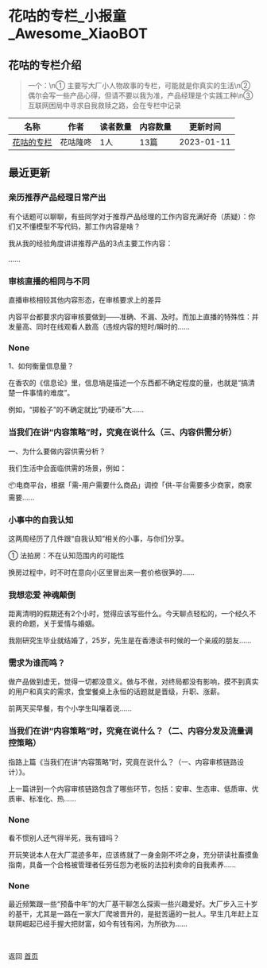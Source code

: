 # 花咕的专栏_小报童_Awesome_XiaoBOT

## 花咕的专栏介绍
> 一个：\n① 主要写大厂小人物故事的专栏，可能就是你真实的生活\n② 偶尔会写一些产品心得，但请不要以我为准，产品经理是个实践工种\n③  
互联网困局中寻求自我救赎之路，会在专栏中记录  
  


|名称|作者|读者数量|内容数量|更新时间|
|---|---|---|---|---|
|[花咕的专栏](https://xiaobot.net/p/FlowerDance?refer=0b133df9-27dc-423b-8101-639049001c13)|花咕隆咚|1人|13篇|2023-01-11|

## 最近更新
### 亲历推荐产品经理日常产出

有个话题可以聊聊，有些同学对于推荐产品经理的工作内容充满好奇（质疑）：你们又不懂模型不写代码，那工作内容是啥？

我从我的经验角度讲讲推荐产品的3点主要工作内容：

......

### 审核直播的相同与不同

直播审核相较其他内容形态，在审核要求上的差异

内容平台都要求内容审核要做到——准确、不漏、及时。而加上直播的特殊性：并发量高、同时在线观看人数高（违规内容的短时/瞬时的......

### None

1、如何衡量信息量？

在香农的《信息论》里，信息墒是描述一个东西都不确定程度的量，也就是“搞清楚一件事情的难度”。

例如，“掷骰子”的不确定就比“扔硬币”大......

### 当我们在讲“内容策略”时，究竟在说什么（三、内容供需分析）

一、为什么要做内容供需分析？

我们生活中会面临供需的场景，例如：

📦电商平台，根据「需-用户需要什么商品」调控「供-平台需要多少商家，商家需要......

### 小事中的自我认知

这两周经历了几件跟“自我认知”相关的小事，与你们分享。

① 法拍房：不在认知范围内的可能性

换房过程中，时不时在意向小区里冒出来一套价格很笋的......

### 我想恋爱 神魂颠倒

距离清明的假期还有2个小时，觉得应该写些什么。今天聊点轻松的，一个经久不衰的命题，关于爱情与婚姻。

我刚研究生毕业就结婚了，25岁，先生是在香港读书时候的一个亲戚的朋友......

### 需求为谁而鸣？

做产品做到虚无，觉得一切都没意义。做与不做，对终局都没有影响，摸不到真实的用户和真实的需求，食堂餐桌上永恒的话题就是晋级，升职、涨薪。

前两天买早餐，有个小学生叫嚷着说......

### 当我们在讲“内容策略”时，究竟在说什么？（二、内容分发及流量调控策略）

指路上篇《当我们在讲“内容策略”时，究竟在说什么？（一、内容审核链路设计）》。

上一篇讲到一个内容审核链路包含了哪些环节，包括：安审、生态审、低质审、优质审、标准化、热......

### None

看不惯别人还气得半死，我有错吗？

开玩笑说本人在大厂混迹多年，应该练就了一身金刚不坏之身，充分研读社畜摸鱼指南，具备一个合格被管理者任劳任怨为老板的法拉利卖命的自我素养......

### None

最近频繁跟一些“预备中年”的大厂基干聊怎么探索一些兴趣爱好。大厂步入三十岁的基干，尤其是一路在一家大厂爬坡晋升的，是挺苦逼的一批人。早生几年赶上互联网崛起已经手握大把财富，如今有钱有闲，为所欲为......


<a href="https://github.com/Reno9527/awesome-xiaobot" style="color: white; text-decoration: none;">awesome-xiaobot</a>

返回 [首页](../README.md)
